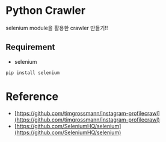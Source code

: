 # Python Crawler

selenium module을 활용한 crawler 만들기!!

## Requirement
- selenium

```
pip install selenium
```

# Reference
- [https://github.com/timgrossmann/instagram-profilecrawl](https://github.com/timgrossmann/instagram-profilecrawl)
- [https://github.com/SeleniumHQ/selenium](https://github.com/SeleniumHQ/selenium)
